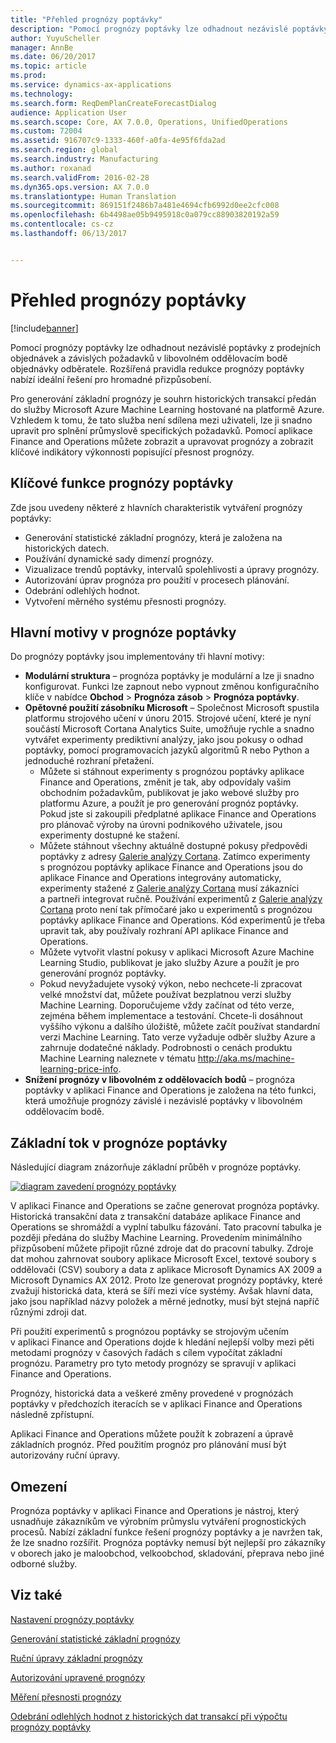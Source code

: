 ```yaml
---
title: "Přehled prognózy poptávky"
description: "Pomocí prognózy poptávky lze odhadnout nezávislé poptávky z prodejních objednávek a závislých požadavků v libovolném oddělovacím bodě objednávky odběratele. Rozšířená pravidla redukce prognózy poptávky nabízí ideální řešení pro hromadné přizpůsobení."
author: YuyuScheller
manager: AnnBe
ms.date: 06/20/2017
ms.topic: article
ms.prod: 
ms.service: dynamics-ax-applications
ms.technology: 
ms.search.form: ReqDemPlanCreateForecastDialog
audience: Application User
ms.search.scope: Core, AX 7.0.0, Operations, UnifiedOperations
ms.custom: 72004
ms.assetid: 916707c9-1333-460f-a0fa-4e95f6fda2ad
ms.search.region: global
ms.search.industry: Manufacturing
ms.author: roxanad
ms.search.validFrom: 2016-02-28
ms.dyn365.ops.version: AX 7.0.0
ms.translationtype: Human Translation
ms.sourcegitcommit: 869151f2486b7a481e4694cfb6992d0ee2cfc008
ms.openlocfilehash: 6b4498ae05b9495918c0a079cc88903820192a59
ms.contentlocale: cs-cz
ms.lasthandoff: 06/13/2017


---
```


# <a name="demand-forecasting-overview"></a>Přehled prognózy poptávky

[!include[banner](../includes/banner.md)]


Pomocí prognózy poptávky lze odhadnout nezávislé poptávky z prodejních objednávek a závislých požadavků v libovolném oddělovacím bodě objednávky odběratele. Rozšířená pravidla redukce prognózy poptávky nabízí ideální řešení pro hromadné přizpůsobení.

Pro generování základní prognózy je souhrn historických transakcí předán do služby Microsoft Azure Machine Learning hostované na platformě Azure. Vzhledem k tomu, že tato služba není sdílena mezi uživateli, lze ji snadno upravit pro splnění průmyslově specifických požadavků. Pomocí aplikace Finance and Operations můžete zobrazit a upravovat prognózy a zobrazit klíčové indikátory výkonnosti popisující přesnost prognózy.

## <a name="key-features-of-demand-forecasting"></a>Klíčové funkce prognózy poptávky
Zde jsou uvedeny některé z hlavních charakteristik vytváření prognózy poptávky:

-   Generování statistické základní prognózy, která je založena na historických datech.
-   Používání dynamické sady dimenzí prognózy.
-   Vizualizace trendů poptávky, intervalů spolehlivosti a úpravy prognózy.
-   Autorizování úprav prognóza pro použití v procesech plánování.
-   Odebrání odlehlých hodnot.
-   Vytvoření měrného systému přesnosti prognózy.

## <a name="major-themes-in-demand-forecasting"></a>Hlavní motivy v prognóze poptávky
Do prognózy poptávky jsou implementovány tři hlavní motivy:

-   **Modulární struktura** – prognóza poptávky je modulární a lze ji snadno konfigurovat. Funkci lze zapnout nebo vypnout změnou konfiguračního klíče v nabídce **Obchod** &gt; **Prognóza zásob** &gt; **Prognóza poptávky**.
-   **Opětovné použití zásobníku Microsoft** – Společnost Microsoft spustila platformu strojového učení v únoru 2015. Strojové učení, které je nyní součástí Microsoft Cortana Analytics Suite, umožňuje rychle a snadno vytvářet experimenty prediktivní analýzy, jako jsou pokusy o odhad poptávky, pomocí programovacích jazyků algoritmů R nebo Python a jednoduché rozhraní přetažení.
    -   Můžete si stáhnout experimenty s prognózou poptávky aplikace Finance and Operations, změnit je tak, aby odpovídaly vašim obchodním požadavkům, publikovat je jako webové služby pro platformu Azure, a použít je pro generování prognóz poptávky. Pokud jste si zakoupili předplatné aplikace Finance and Operations pro plánovač výroby na úrovni podnikového uživatele, jsou experimenty dostupné ke stažení.
    -   Můžete stáhnout všechny aktuálně dostupné pokusy předpovědi poptávky z adresy [Galerie analýzy Cortana](https://gallery.cortanaanalytics.com/). Zatímco experimenty s prognózou poptávky aplikace Finance and Operations jsou do aplikace Finance and Operations integrovány automaticky, experimenty stažené z [Galerie analýzy Cortana](https://gallery.cortanaanalytics.com/) musí zákazníci a partneři integrovat ručně. Používání experimentů z [Galerie analýzy Cortana](https://gallery.cortanaanalytics.com/) proto není tak přímočaré jako u experimentů s prognózou poptávky aplikace Finance and Operations. Kód experimentů je třeba upravit tak, aby používaly rozhraní API aplikace Finance and Operations.
    -   Můžete vytvořit vlastní pokusy v aplikaci Microsoft Azure Machine Learning Studio, publikovat je jako služby Azure a použít je pro generování prognóz poptávky.
    -   Pokud nevyžadujete vysoký výkon, nebo nechcete-li zpracovat velké množství dat, můžete používat bezplatnou verzi služby Machine Learning. Doporučujeme vždy začínat od této verze, zejména během implementace a testování. Chcete-li dosáhnout vyššího výkonu a dalšího úložiště, můžete začít používat standardní verzi Machine Learning. Tato verze vyžaduje odběr služby Azure a zahrnuje dodatečné náklady. Podrobnosti o cenách produktu Machine Learning naleznete v tématu <http://aka.ms/machine-learning-price-info>.
-   **Snížení prognózy v libovolném z oddělovacích bodů** – prognóza poptávky v aplikaci Finance and Operations je založena na této funkci, která umožňuje prognózy závislé i nezávislé poptávky v libovolném oddělovacím bodě.

## <a name="basic-flow-in-demand-forecasting"></a>Základní tok v prognóze poptávky
Následující diagram znázorňuje základní průběh v prognóze poptávky. 

[![diagram zavedení prognózy poptávky](./media/demand-forecasting-introduction.png)](./media/demand-forecasting-introduction.png)

V aplikaci Finance and Operations se začne generovat prognóza poptávky. Historická transakční data z transakční databáze aplikace Finance and Operations se shromáždí a vyplní tabulku fázování. Tato pracovní tabulka je později předána do služby Machine Learning. Provedením minimálního přizpůsobení můžete připojit různé zdroje dat do pracovní tabulky. Zdroje dat mohou zahrnovat soubory aplikace Microsoft Excel, textové soubory s oddělovači (CSV) soubory a data z aplikace Microsoft Dynamics AX 2009 a Microsoft Dynamics AX 2012. Proto lze generovat prognózy poptávky, které zvažují historická data, která se šíří mezi více systémy. Avšak hlavní data, jako jsou například názvy položek a měrné jednotky, musí být stejná napříč různými zdroji dat.

Při použití experimentů s prognózou poptávky se strojovým učením v aplikaci Finance and Operations dojde k hledání nejlepší volby mezi pěti metodami prognózy v časových řadách s cílem vypočítat základní prognózu. Parametry pro tyto metody prognózy se spravují v aplikaci Finance and Operations. 

Prognózy, historická data a veškeré změny provedené v prognózách poptávky v předchozích iteracích se v aplikaci Finance and Operations následně zpřístupní. 

Aplikaci Finance and Operations můžete použít k zobrazení a úpravě základních prognóz. Před použitím prognóz pro plánování musí být autorizovány ruční úpravy.

## <a name="limitations"></a>Omezení
Prognóza poptávky v aplikaci Finance and Operations je nástroj, který usnadňuje zákazníkům ve výrobním průmyslu vytváření prognostických procesů. Nabízí základní funkce řešení prognózy poptávky a je navržen tak, že lze snadno rozšířit. Prognóza poptávky nemusí být nejlepší pro zákazníky v oborech jako je maloobchod, velkoobchod, skladování, přeprava nebo jiné odborné služby.

<a name="see-also"></a>Viz také
--------

[Nastavení prognózy poptávky](demand-forecasting-setup.md)

[Generování statistické základní prognózy](generate-statistical-baseline-forecast.md)

[Ruční úpravy základní prognózy](manual-adjustments-baseline-forecast.md)

[Autorizování upravené prognózy](authorize-adjusted-forecast.md)

[Měření přesnosti prognózy](monitor-forecast-accuracy.md)

[Odebrání odlehlých hodnot z historických dat transakcí při výpočtu prognózy poptávky](remove-historical-outliers-calculating-demand-forecast.md)




